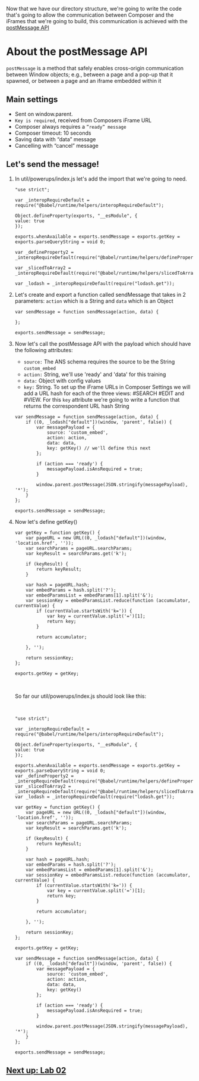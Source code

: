 
Now that we have our directory structure, we're going to write the code that's going to allow the communication between Composer and the iFrames that we're going to build, this communication is achieved with the [postMessage API](https://developer.mozilla.org/en-US/docs/Web/API/Window/postMessage)

# About the postMessage API

`postMessage` is a method that safely enables cross-origin communication between Window objects; e.g., between a page and a pop-up that it spawned, or between a page and an iframe embedded within it

## Main settings
- Sent on window.parent.
- `Key is required`, received from Composers iFrame URL
- Composer always requires a `”ready” message`
- Composer timeout: 10 seconds
- Saving data with “data” message
- Cancelling with “cancel” message


## Let's send the message!

1. In util/powerups/index.js let's add the import that we're going to need.


    ```
    "use strict";

    var _interopRequireDefault = require("@babel/runtime/helpers/interopRequireDefault");

    Object.defineProperty(exports, "__esModule", {
    value: true
    });

    exports.whenAvailable = exports.sendMessage = exports.getKey = exports.parseQueryString = void 0;

    var _defineProperty2 = _interopRequireDefault(require("@babel/runtime/helpers/defineProperty"));

    var _slicedToArray2 = _interopRequireDefault(require("@babel/runtime/helpers/slicedToArray"));

    var _lodash = _interopRequireDefault(require("lodash.get"));
    ```

2. Let's create and export a function called sendMessage that takes in 2 parameters: `action` which is a String and `data` which is an Object

    ```
    var sendMessage = function sendMessage(action, data) {

    };

    exports.sendMessage = sendMessage;
    ```

3. Now let's call the postMessage API with the payload which should have the following attributes:

    -  `source:` The ANS schema requires the source to be the String `custom_embed`
    -   `action:` String, we'll use 'ready' and 'data' for this training
    -   `data:` Object with config values
    -   `key:`  String. To set up the iFrame URLs in Composer Settings we will add a URL hash for each of the three views: #SEARCH #EDIT and #VIEW. For this `key` attribute we're going to write a function that returns the correspondent URL hash String




    ```
    var sendMessage = function sendMessage(action, data) {
        if ((0, _lodash["default"])(window, 'parent', false)) {
            var messagePayload = {
                source: 'custom_embed',
                action: action,
                data: data,
                key: getKey() // we'll define this next
            };

            if (action === 'ready') {
                messagePayload.isAnsRequired = true;
            }

            window.parent.postMessage(JSON.stringify(messagePayload), '*');
        }
    };

    exports.sendMessage = sendMessage;
    ```

    

4. Now let's define getKey()

    ```
    var getKey = function getKey() {
        var pageURL = new URL((0, _lodash["default"])(window, 'location.href', ''));
        var searchParams = pageURL.searchParams;
        var keyResult = searchParams.get('k');

        if (keyResult) {
            return keyResult;
        }

        var hash = pageURL.hash;
        var embedParams = hash.split('?');
        var embedParamsList = embedParams[1].split('&');
        var sessionKey = embedParamsList.reduce(function (accumulator, currentValue) {
            if (currentValue.startsWith('k=')) {
                var key = currentValue.split('=')[1];
                return key;
            }

            return accumulator;
        
        }, '');

        return sessionKey;
    };

    exports.getKey = getKey;
    ```


    &nbsp;

    So far our util/powerups/index.js should look like this:

    &nbsp;

    ```
    "use strict";

    var _interopRequireDefault = require("@babel/runtime/helpers/interopRequireDefault");

    Object.defineProperty(exports, "__esModule", {
    value: true
    });

    exports.whenAvailable = exports.sendMessage = exports.getKey = exports.parseQueryString = void 0;
    var _defineProperty2 = _interopRequireDefault(require("@babel/runtime/helpers/defineProperty"));
    var _slicedToArray2 = _interopRequireDefault(require("@babel/runtime/helpers/slicedToArray"));
    var _lodash = _interopRequireDefault(require("lodash.get"));

    var getKey = function getKey() {
        var pageURL = new URL((0, _lodash["default"])(window, 'location.href', ''));
        var searchParams = pageURL.searchParams;
        var keyResult = searchParams.get('k');

        if (keyResult) {
            return keyResult;
        }

        var hash = pageURL.hash;
        var embedParams = hash.split('?');
        var embedParamsList = embedParams[1].split('&');
        var sessionKey = embedParamsList.reduce(function (accumulator, currentValue) {
            if (currentValue.startsWith('k=')) {
                var key = currentValue.split('=')[1];
                return key;
            }

            return accumulator;

        }, '');

        return sessionKey;
    };

    exports.getKey = getKey;

    var sendMessage = function sendMessage(action, data) {
        if ((0, _lodash["default"])(window, 'parent', false)) {
            var messagePayload = {
                source: 'custom_embed',
                action: action,
                data: data,
                key: getKey()
            };

            if (action === 'ready') {
                messagePayload.isAnsRequired = true;
            }

            window.parent.postMessage(JSON.stringify(messagePayload), '*');
        }
    };

    exports.sendMessage = sendMessage;
   
    ```



## [Next up: Lab 02](https://github.com/arc-partners/Fusion-Training-User-Stories/tree/powerups-lab-02)
